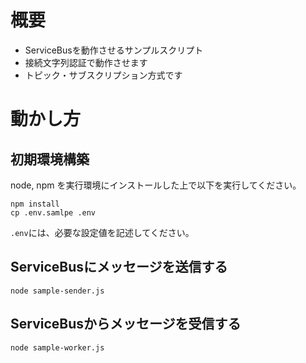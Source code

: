 # 概要

- ServiceBusを動作させるサンプルスクリプト
- 接続文字列認証で動作させます
- トピック・サブスクリプション方式です

# 動かし方

## 初期環境構築

node, npm を実行環境にインストールした上で以下を実行してください。

```
npm install
cp .env.samlpe .env
```

`.env`には、必要な設定値を記述してください。

## ServiceBusにメッセージを送信する

```
node sample-sender.js
```

## ServiceBusからメッセージを受信する

```
node sample-worker.js
```
